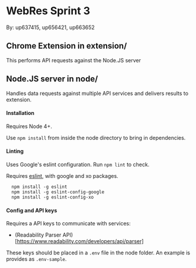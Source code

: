 # WebRes Sprint 3
By: up637415, up656421, up663652

## Chrome Extension in extension/
This performs API requests against the Node.JS server


## Node.JS server in node/
Handles data requests against multiple API services and delivers results to extension.

#### Installation
Requires Node 4+.

Use `npm install` from inside the node directory to bring in dependencies.

#### Linting
Uses Google's eslint configuration. Run `npm lint` to check.

Requires [eslint](http://eslint.org/), with google and xo packages.
```
  npm install -g eslint
  npm install -g eslint-config-google
  npm install -g eslint-config-xo
```

#### Config and API keys
Requires a API keys to communicate with services:
* (Readability Parser API)[https://www.readability.com/developers/api/parser]

These keys should be placed in a `.env` file in the node folder.
An example is provides as `.env-sample`.
